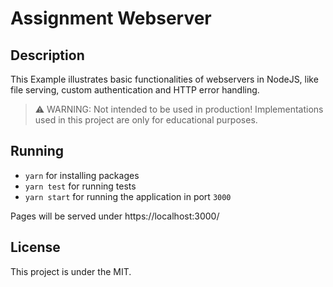 # Assignment Webserver

## Description

This Example illustrates basic functionalities of webservers in NodeJS, like file serving, custom authentication and HTTP error handling.

> ⚠️ WARNING: Not intended to be used in production! Implementations used in this project are only for educational purposes.

## Running

- `yarn` for installing packages
- `yarn test` for running tests
- `yarn start` for running the application in port `3000`

Pages will be served under https://localhost:3000/

## License

This project is under the MIT.
